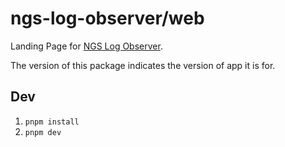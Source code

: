 # ngs-log-observer/web

Landing Page for [NGS Log Observer](https://jojobii-arks.github.io/ngs-log-observer).

The version of this package indicates the version of app it is for.

## Dev

1. `pnpm install`
2. `pnpm dev`

